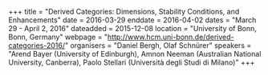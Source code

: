 +++
title = "Derived Categories: Dimensions, Stability Conditions, and Enhancements"
date = 2016-03-29
enddate = 2016-04-02
dates = "March 29 - April 2, 2016"
dateadded = 2015-12-08
location = "University of Bonn, Bonn, Germany"
webpage = "http://www.hcm.uni-bonn.de/derived-categories-2016/"
organisers = "Daniel Bergh, Olaf Schnürer"
speakers = "Arend Bayer (University of Edinburgh), Amnon Neeman (Australian National University, Canberra), Paolo Stellari (Università degli Studi di Milano)"
+++
